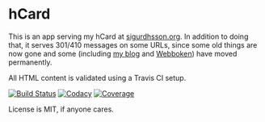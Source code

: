 # hCard

This is an app serving my hCard at [sigurdhsson.org](http://sigurdhsson.org).
In addition to doing that, it serves 301/410 messages on some URLs, since some old things are now gone and some (including [my blog](http://blog.sigurdhsson.org) and [Webboken](http://webboken.github.io)) have moved permanently.

All HTML content is validated using a Travis CI setup.

[![Build Status](https://img.shields.io/travis/urdh/hcard/master.svg)](https://travis-ci.org/urdh/hcard)
[![Codacy](https://img.shields.io/codacy/grade/c54ae6fa8886476a94176e14adff33f3/master.svg)](https://www.codacy.com/app/Sigurdhsson/hcard)
[![Coverage](https://img.shields.io/codacy/coverage/c54ae6fa8886476a94176e14adff33f3/master.svg)](https://www.codacy.com/app/Sigurdhsson/hcard)

License is MIT, if anyone cares.

